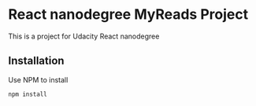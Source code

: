 # React nanodegree MyReads Project

This is a project for Udacity React nanodegree
## Installation

Use NPM to  install 

```bash
npm install
```
